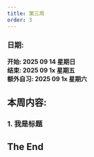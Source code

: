 ```yaml
---
title: 第三周
order: 3
---
```


### 日期:
**开始: 2025 09 14 星期日**  
**结束: 2025 09 1x 星期五**  
**额外自习: 2025 09 1x 星期六**  

## 本周内容:

### 1. 我是标题

## The End